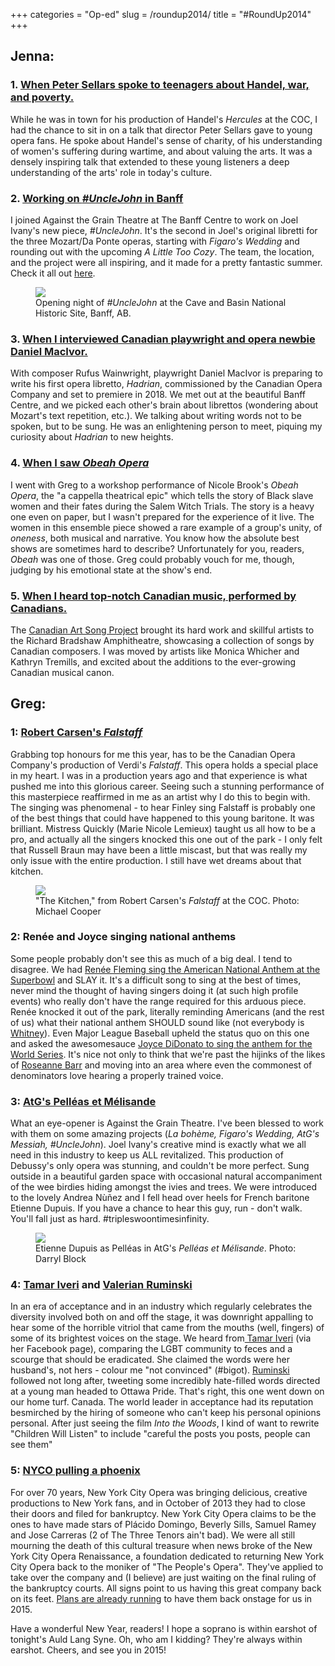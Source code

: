 +++
categories = "Op-ed"
slug = /roundup2014/
title = "#RoundUp2014"
+++

<h2>Jenna:<br>
</h2>
<h3>1. <a href="/peter-sellars-all-my-subtexts-were-understatements/" target="_blank">When Peter Sellars spoke to teenagers about Handel, war, and poverty.</a></h3>
<p>
	While he was in town for his production of Handel's <em>Hercules</em> at the COC, I had the chance to sit in on a talk that director Peter Sellars gave to young opera fans. He spoke about Handel's sense of charity, of his understanding of women's suffering during wartime, and about valuing the arts. It was a densely inspiring talk that extended to these young listeners a deep understanding of the arts' role in today's culture.
</p>
<h3>2. <a href="http://atg.schmopera.com/" target="_blank">Working on <em>#UncleJohn </em>in Banff</a></h3>
<p>
	I joined Against the Grain Theatre at The Banff Centre to work on Joel Ivany's new piece, <em>#UncleJohn</em>. It's the second in Joel's original libretti for the three Mozart/Da Ponte operas, starting with <em>Figaro's Wedding</em> and rounding out with the upcoming <i>A Little Too Cozy</i>. The team, the location, and the project were all inspiring, and it made for a pretty fantastic summer. Check it all out <a href="http://atg.schmopera.com/" target="_blank">here</a>.
</p>
<figure data-type="image"><a href="/webhook-uploads/1428852952958/IMG_20140801_211740.jpg"><img data-resize-src="http://lh3.googleusercontent.com/ul41doval_wJ3ow36zXD25LS_W1VmXDYt8DjKFt4U_hqApRIYdkoH1byoIssECygmEuTuj8coyGJ3SLgzjYRKLzAz1bldA" src="http://lh3.googleusercontent.com/ul41doval_wJ3ow36zXD25LS_W1VmXDYt8DjKFt4U_hqApRIYdkoH1byoIssECygmEuTuj8coyGJ3SLgzjYRKLzAz1bldA=s1200"></a><figcaption>Opening night of <em>#UncleJohn</em> at the Cave and Basin National Historic Site, Banff, AB.</figcaption></figure>
<h3>3. <a href="/daniel-macivor-a-playwright-talks-opera/" target="_blank">When I interviewed Canadian playwright and opera newbie Daniel MacIvor.</a></h3>
<p>
	With composer Rufus Wainwright, playwright Daniel MacIvor is preparing to write his first opera libretto, <em>Hadrian</em>, commissioned by the Canadian Opera Company and set to premiere in 2018. We met out at the beautiful Banff Centre, and we picked each other's brain about librettos (wondering about Mozart's text repetition, etc.). We talking about writing words not to be spoken, but to be sung. He was an enlightening person to meet, piquing my curiosity about <em>Hadrian</em> to new heights.
</p>
<h3>4. <a href="/nicole-brooks-on-obeah-opera/" target="_blank">When I saw <em>Obeah Opera</em></a></h3>
<p>
	I went with Greg to a workshop performance of Nicole Brook's <em>Obeah Opera</em>, the "a cappella theatrical epic" which tells the story of Black slave women and their fates during the Salem Witch Trials. The story is a heavy one even on paper, but I wasn't prepared for the experience of it live. The women in this ensemble piece showed a rare example of a group's unity, of <em>oneness</em>, both musical and narrative. You know how the absolute best shows are sometimes hard to describe? Unfortunately for you, readers, <em>Obeah</em> was one of those. Greg could probably vouch for me, though, judging by his emotional state at the show's end.
</p>
<h3>5. <a href="/go-canada/" target="_blank">When I heard top-notch Canadian music, performed by Canadians.</a></h3>
<p>
	The <a href="http://www.canadianartsongproject.ca/" target="_blank">Canadian Art Song Project</a> brought its hard work and skillful artists to the Richard Bradshaw Amphitheatre, showcasing a collection of songs by Canadian composers. I was moved by artists like Monica Whicher and Kathryn Tremills, and excited about the additions to the ever-growing Canadian musical canon.
</p>
<h2></h2>
<h2><strong>Greg:</strong></h2>
<h3 class="p1"><span class="s1">1: <a href="/falstaff-he-saidshe-said/" target="_blank">Robert Carsen's <em>Falstaff</em></a></span></h3>
<p class="p1">
	<span class="s1">Grabbing top honours for me this year, has to be the Canadian Opera Company's production of Verdi's <em>Falstaff</em>. This opera holds a special place in my heart. I was in a production years ago and that experience is what pushed me into this glorious career. Seeing such a stunning performance of this masterpiece reaffirmed in me as an artist why I do this to begin with. The singing was phenomenal - to hear Finley sing Falstaff is probably one of the best things that could have happened to this young baritone. It was brilliant. Mistress Quickly (Marie Nicole Lemieux) taught us all how to be a pro, and actually all the singers knocked this one out of the park - I only felt that Russell Braun may have been a little miscast, but that was really my only issue with the entire production. I still have wet dreams about that kitchen. </span>
</p>
<figure data-type="image"><a href="/webhook-uploads/1428853035735/Falstaff-MC-0733R.jpg"><img data-resize-src="http://lh3.googleusercontent.com/K0EztgekyKpPTeOmSAvOwZTSd6-U0rLdQPK5ksBkte28f-LpCk-2cAdVlSqC4L-SmjYwVakSMmsIuoOxCel4EeuXBFXgeQ" src="http://lh3.googleusercontent.com/K0EztgekyKpPTeOmSAvOwZTSd6-U0rLdQPK5ksBkte28f-LpCk-2cAdVlSqC4L-SmjYwVakSMmsIuoOxCel4EeuXBFXgeQ=s1200"></a><figcaption>"The Kitchen," from Robert Carsen's <em>Falstaff</em> at the COC. Photo: Michael Cooper</figcaption></figure>
<h3 class="p1"><span class="s1">2: Renée and Joyce singing national anthems</span></h3>
<p class="p1">
	<span class="s1">Some people probably don't see this as much of a big deal. I tend to disagree. We had <a href="http://www.youtube.com/watch?v=7etXoNrwP8c" target="_blank">Renée Fleming sing the American National Anthem at the Superbowl</a> and SLAY it. It's a difficult song to sing at the best of times, never mind the thought of having singers doing it (at such high profile events) who really don't have the range required for this arduous piece. Renée knocked it out of the park, literally reminding Americans (and the rest of us) what their national anthem SHOULD sound like (not everybody is <a href="https://www.youtube.com/watch?v=N_lCmBvYMRs"><span class="s2">Whitney</span></a>). Even Major League Baseball upheld the status quo on this one and asked the awesomesauce <a href="http://www.youtube.com/watch?v=ciDE-3p4hNQ" target="_blank">Joyce DiDonato to sing the anthem for the World Series</a>. It's nice not only to think that we're past the hijinks of the likes of <a href="https://www.youtube.com/watch?v=SkhbpeL-8sY"><span class="s2">Roseanne Barr</span></a> and moving into an area where even the commonest of denominators love hearing a properly trained voice.</span>
</p>
<h3 class="p1"><span class="s1">3: <a href="/in-review-pelleas-et-melisande/" target="_blank">AtG's Pelléas et Mélisande</a></span></h3>
<p class="p1">
	<span class="s1">What an eye-opener is Against the Grain Theatre. I've been blessed to work with them on some amazing projects (<em>La bohème, Figaro's Wedding, AtG's Messiah, #UncleJohn</em>). Joel Ivany's creative mind is exactly what we all need in this industry to keep us ALL revitalized. This production of Debussy's only opera was stunning, and couldn't be more perfect. Sung outside in a beautiful garden space with occasional natural accompaniment of the wee birdies hiding amongst the ivies and trees. We were introduced to the lovely Andrea Nùñez and I fell head over heels for French baritone Etienne Dupuis. If you have a chance to hear this guy, run - don't walk. You'll fall just as hard. #tripleswoontimesinfinity.</span>
</p>
<figure data-type="image"><a href="/webhook-uploads/1428853130519/blockd-2869.jpg"><img data-resize-src="http://lh3.googleusercontent.com/UazpYiJ0AW9MWyOTR56fNGP0a6c6e_s7vzdxKmiE2VSTYXzr0WrboAhWaZHbYFmYj-v78Hum5jiQQ9k4xFs2K2LTDGM" src="http://lh3.googleusercontent.com/UazpYiJ0AW9MWyOTR56fNGP0a6c6e_s7vzdxKmiE2VSTYXzr0WrboAhWaZHbYFmYj-v78Hum5jiQQ9k4xFs2K2LTDGM=s1200"></a><figcaption>Etienne Dupuis as Pelléas in AtG's <em>Pelléas et Mélisande</em>. Photo: Darryl Block</figcaption></figure>
<h3 class="p1"></h3>
<h3 class="p1"><span class="s1">4: <a href="/desdemona-down/" target="_blank">Tamar Iveri</a> and <a href="/valerian-ruminski-or-those-who-forget-the-past-are-doomed-to-repeat-it/" target="_blank">Valerian Ruminski</a></span></h3>
<p class="p1">
	<span class="s1">In an era of acceptance and in an industry which regularly celebrates the diversity involved both on and off the stage, it was downright appalling to hear some of the horrible vitriol that came from the mouths (well, fingers) of some of its brightest voices on the stage. We heard from<a href="/may-she-never-work-again/" target="_blank"> Tamar Iveri</a> (via her Facebook page), comparing the LGBT community to feces and a scourge that should be eradicated. She claimed the words were her husband's, not hers - colour me "not convinced" (#bigot). <a href="/valerian-ruminski-or-those-who-forget-the-past-are-doomed-to-repeat-it/" target="_blank">Ruminski</a> followed not long after, tweeting some incredibly hate-filled words directed at a young man headed to Ottawa Pride. That's right, this one went down on our home turf. Canada. The world leader in acceptance had its reputation besmirched by the hiring of someone who can't keep his personal opinions personal. After just seeing the film <em>Into the Woods</em>, I kind of want to rewrite "Children Will Listen" to include "careful the posts you posts, people can see them"</span>
</p>
<h3 class="p1"><span class="s1">5: <a href="http://www.nycorenaissance.com/" target="_blank">NYCO pulling a phoenix</a></span></h3>
<p class="p1">
	<span class="s1">For over 70 years, New York City Opera was bringing delicious, creative productions to New York fans, and in October of 2013 they had to close their doors and filed for bankruptcy. New York City Opera claims to be the ones to have made stars of Plácido Domingo, Beverly Sills, Samuel Ramey and Jose Carreras (2 of The Three Tenors ain't bad). We were all still mourning the death of this cultural treasure when news broke of the New York City Opera Renaissance, a foundation dedicated to returning New York City Opera back to the moniker of "The People's Opera". They've applied to take over the company and (I believe) are just waiting on the final ruling of the bankruptcy courts. All signs point to us having this great company back on its feet. <a href="http://www.nycorenaissance.com/"><span class="s2">Plans are already running</span></a> to have them back onstage for us in 2015. </span>
</p>
<p class="p1 intro">
	Have a wonderful New Year, readers! I hope a soprano is within earshot of tonight's Auld Lang Syne. Oh, who am I kidding? They're always within earshot. Cheers, and see you in 2015!
</p>

